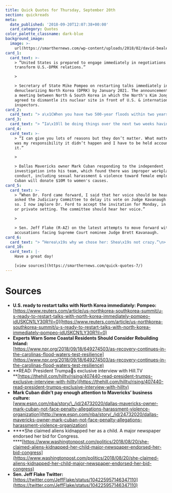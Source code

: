 ```yaml
---
title: Quick Quotes for Thursday, September 20th
section: quickreads
meta:
  date_published: '2018-09-20T12:07:38+00:00'
  card_category: Quotes
color_palette_classname: dark-blue
background_image:
  image: >-
    url(https://smarthernews.com/wp-content/uploads/2018/02/david-beale-194104-360x360.jpg)
card_1:
  card_text: >-
    > “United States is prepared to engage immediately in negotiations to
    transform U.S.-DPRK relations.”

    > 

    > Secretary of State Mike Pompeo on restarting talks immediately in hopes of
    denuclearizing North Korea (DPRK) by January 2021. The announcement follows
    a meeting between North & South Korea in which the North's Kim Jong Un
    agreed to dismantle its nuclear site in front of U.S. & international
    inspectors.
card_2:
  card_text: "> a\x1CWhen you have two 500-year floods within two years of each other, ita\x19s pretty clear ita\x19s not a 500-year flood.”\n> \n> North Carolina Governor Roy Cooper on the struggle of how and where to rebuild after Hurricane Florence just 2 years after Hurricane Matthew. The Governor says it's time to rethink the strategy & \"be smarter\" about recovery. Early estimates have the damage from Florence nearing $20B, but that number is expected to rise."
card_3:
  card_text: "> “Ia\x19ll be doing things over the next two weeks having to do with immigration, which I think youa\x19ll be very impressed at.”\n> \n> Pres. Trump in a wide ranging interview with The Hill newspaper, suggesting more to come on immigration before the midterm elections. He mentioned $1.6B used for repairs and an 80-foot stretch of border wall, as well as his desire for more; the U.S. Southern Border is nearly 2000 miles."
card_4:
  card_text: >-
    > “I can give you lots of reasons but they don’t matter. What matters is it
    was my responsibility it didn’t happen and I have to be held accountable for
    it.”

    > 

    > Dallas Mavericks owner Mark Cuban responding to the independent
    investigation into his team, which found there was improper workplace
    conduct, including sexual harassment & violence toward female employees.
    Cuban will donate $10M to women's causes.
card_5:
  card_text: >-
    > “When Dr. Ford came forward, I said that her voice should be heard and
    asked the Judiciary Committee to delay its vote on Judge Kavanaugh. It did
    so. I now implore Dr. Ford to accept the invitation for Monday, in a public
    or private setting. The committee should hear her voice.”

    > 

    > Sen. Jeff Flake (R-AZ) on the latest attempts to move forward with the
    accusations facing Supreme Court nominee Judge Brett Kavanaugh.
card_6:
  card_text: "> “Herea\x19s why we chose her: Shea\x19s not crazy.”\n> \n> Nancy Antrum, Miami Herald Editorial Page Editor, on the paper's endorsement of Bettina Rodriguez Aguilera who is running in the Republican primary for a South Florida district. Rodriguez Aguilera claims tall, blond aliens kidnapped her at age 7 and took her on a spaceship. The Herald says it does not believe her views or past experiences affect her ability to be an \"effective public servant.\""
card_10:
  card_text: |-
    Have a great day!

    [view sources](https://smarthernews.com/quick-quotes-7/)
---
```

Sources
=======

*   **U.S. ready to restart talks with North Korea immediately: Pompeo:**  
    [https://www.reuters.com/article/us-northkorea-southkorea-summit/u-s-ready-to-restart-talks-with-north-korea-immediately-pompeo-idUSKCN1LY30R?il=0](https://www.reuters.com/article/us-northkorea-southkorea-summit/u-s-ready-to-restart-talks-with-north-korea-immediately-pompeo-idUSKCN1LY30R?il=0)
*   **Experts Warn Some Coastal Residents Should Consider Rebuilding Inland:**  
    [https://www.npr.org/2018/09/18/649274503/as-recovery-continues-in-the-carolinas-flood-waters-test-resilience](https://www.npr.org/2018/09/18/649274503/as-recovery-continues-in-the-carolinas-flood-waters-test-resilience)
*   **READ: President Trumpas exclusive interview with Hill.TV  
    **[https://thehill.com/hilltv/rising/407440-read-president-trumps-exclusive-interview-with-hilltv](https://thehill.com/hilltv/rising/407440-read-president-trumps-exclusive-interview-with-hilltv)
*   **Mark Cuban didn’t pay enough attention to Mavericks’ business culture:**  
    [www.espn.com/nba/story/\_/id/24732020/dallas-mavericks-owner-mark-cuban-not-face-penalty-allegations-harassment-violence-organization](http://www.espn.com/nba/story/_/id/24732020/dallas-mavericks-owner-mark-cuban-not-face-penalty-allegations-harassment-violence-organization)
*   ****She claimed aliens kidnapped her as a child. A major newspaper endorsed her bid for Congress.  
    ****[https://www.washingtonpost.com/politics/2018/08/20/she-claimed-aliens-kidnapped-her-child-major-newspaper-endorsed-her-bid-congress](https://www.washingtonpost.com/politics/2018/08/20/she-claimed-aliens-kidnapped-her-child-major-newspaper-endorsed-her-bid-congress)
*   **Sen. Jeff Flake Twitter:**  
    [https://twitter.com/JeffFlake/status/104225957146347110](https://twitter.com/JeffFlake/status/104225957146347110)